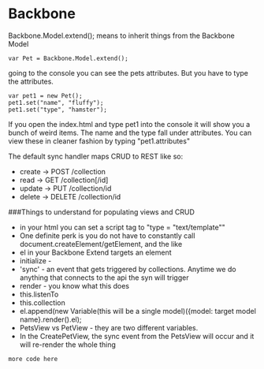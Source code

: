 # Backbone

Backbone.Model.extend(); means to inherit things from the Backbone Model

``` 
var Pet = Backbone.Model.extend();
```

going to the console you can see the pets attributes. But you have to type the attributes. 

```
var pet1 = new Pet();
pet1.set("name", "fluffy");
pet1.set("type", "hamster");
```

If you open the index.html and type pet1 into the console it will show you a bunch of weird items. The name and the type fall under attributes. You can view these in cleaner fashion by typing "pet1.attributes"

The default sync handler maps CRUD to REST like so:

* create → POST   /collection
* read → GET   /collection[/id]
* update → PUT   /collection/id
* delete → DELETE   /collection/id


###Things to understand for populating views and CRUD

* in your html you can set a script tag to "type = "text/template""
* One definite perk is you do not have to constantly call document.createElement/getElement, and the like
* el in your Backbone Extend targets an element
* initialize - 
* 'sync' - an event that gets triggered by collections. Anytime we do anything that connects to the api the syn will trigger
* render - you know what this does
* this.listenTo
* this.collection
* el.append(new Variable(this will be a single model)({model: target model name}.render().el);
* PetsView vs PetView - they are two different variables. 
* In the CreatePetView, the sync event from the PetsView will occur and it will re-render the whole thing

```
more code here
```